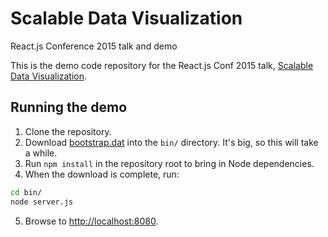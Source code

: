 # Scalable Data Visualization
React.js Conference 2015 talk and demo

This is the demo code repository for the React.js Conf 2015 talk, [Scalable Data Visualization](http://conf.reactjs.com/schedule.html#scalable-data-visualization).

## Running the demo

1. Clone the repository.
2. Download [bootstrap.dat](https://bitcoin.org/bin/blockchain/) into the `bin/` directory. It's big, so this will take a while.
3. Run `npm install` in the repository root to bring in Node dependencies.
4. When the download is complete, run:
```bash
cd bin/
node server.js
```
5. Browse to [http://localhost:8080](http://localhost:8080).
